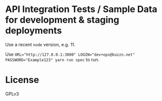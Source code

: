 # API Integration Tests / Sample Data for development & staging deployments

Use a recent `node` version, e.g. 11.

Use `URL="http://127.0.0.1:3000" LOGIN="dev+ops@buzzn.net" PASSWORD="Example123" yarn run spec` to run.

# License

GPLv3
